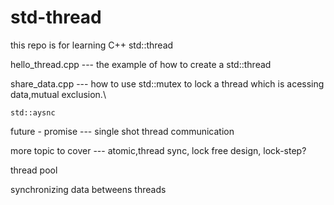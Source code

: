 # std-thread
this repo is for learning C++ std::thread

   hello_thread.cpp --- the example of how to create a std::thread

   share_data.cpp    --- how to use std::mutex to lock a thread which is acessing data,mutual exclusion.\

   
    std::aysnc
   
   future - promise --- single shot thread communication 

   more topic to cover --- atomic,thread sync, lock free design, lock-step?
   

   thread pool

   synchronizing data betweens threads




